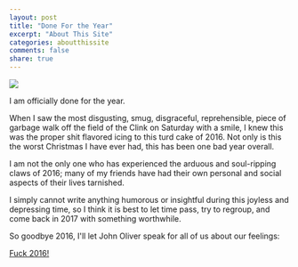 ```yaml
---
layout: post
title: "Done For the Year"
excerpt: "About This Site"
categories: aboutthissite
comments: false
share: true
---
```


![](http://dennisheppner.com/wp-content/uploads/2015/09/i-quit.png)



I am officially done for the year.


When I saw the most disgusting, smug, disgraceful, reprehensible, piece of garbage walk off the field of the Clink on Saturday with a smile, I knew this was the proper shit flavored icing to this turd cake of 2016. Not only is this the worst Christmas I have ever had, this has been one bad year overall.

I am not the only one who has experienced the arduous and soul-ripping claws of 2016; many of my friends have had their own personal and social aspects of their lives tarnished.

I simply cannot write anything humorous or insightful during this joyless and depressing time, so I think it is best to let time pass, try to regroup, and come back in 2017 with something worthwhile.


So goodbye 2016, I'll let John Oliver speak for all of us about our feelings:


[Fuck 2016!](https://www.youtube.com/watch?v=PQ6WPo-oW5Q)










